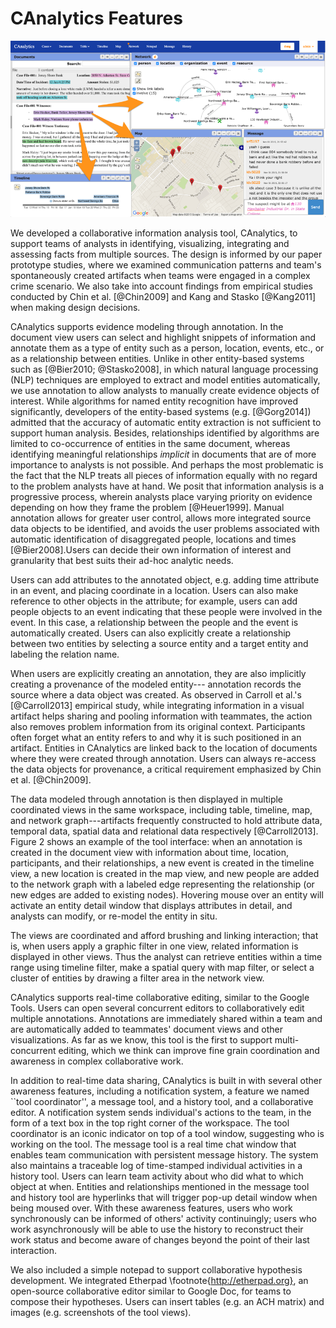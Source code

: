 # CAnalytics Features

![CAnalytics user interface](./img/interface.png)

We developed a collaborative information analysis tool, CAnalytics, to support
teams of analysts in identifying, visualizing, integrating and assessing facts
from multiple sources. The design is informed by our paper prototype studies,
where we examined  communication patterns and team's spontaneously created
artifacts when teams were engaged in a complex crime scenario. We also take into
account findings from empirical studies conducted by Chin et al. [@Chin2009] and
Kang and Stasko [@Kang2011] when making design decisions.

CAnalytics supports evidence modeling through annotation. In the document view
users can select and highlight snippets of information and annotate them as a
type of entity such as a person, location, events, etc., or as a relationship
between entities. Unlike in other entity-based systems such as [@Bier2010;
@Stasko2008], in which natural language processing (NLP) techniques are employed
to extract and model entities automatically, we use annotation to allow analysts
to manually create evidence objects of interest. While algorithms for named
entity recognition have improved significantly, developers of the entity-based
systems (e.g. [@Gorg2014]) admitted that the accuracy of automatic entity
extraction is not sufficient to support human analysis. Besides, relationships
identified by algorithms are limited to co-occurrence of entities in the same
document, whereas identifying meaningful relationships *implicit* in documents
that are of more importance to analysts is not possible. And perhaps the most
problematic is the fact that the NLP treats all pieces of information equally
with no regard to the problem analysts have at hand. We posit that information
analysis is a progressive process, wherein analysts place varying priority on
evidence depending on how they frame the problem [@Heuer1999]. Manual annotation
allows for greater user control, allows more integrated source data objects to
be identified, and avoids the user problems associated with automatic
identification of disaggregated people, locations and times [@Bier2008].Users
can decide their own information of interest and granularity that best suits
their ad-hoc analytic needs.

Users can add attributes to the annotated object, e.g. adding time attribute in
an event, and placing coordinate in a location. Users can also make reference to
other objects in the attribute; for example, users can add people objects to an
event indicating that these people were involved in the event. In this case, a
relationship between the people and the event is automatically created. Users
can also explicitly create a relationship between two entities by selecting a
source entity and a target entity and labeling the relation name.

When users are explicitly creating an annotation, they are also implicitly
creating a provenance of the modeled entity--- annotation records the source
where a data object was created. As observed in Carroll et al.'s [@Carroll2013]
empirical study, while integrating information in a visual artifact helps
sharing and pooling information with teammates, the action also removes problem
information from its original context. Participants often forget what an entity
refers to and why it is such positioned in an artifact. Entities in CAnalytics
are linked back to the location of documents where they were created through
annotation. Users can always re-access the data objects for provenance, a
critical requirement emphasized by Chin et al. [@Chin2009].

The data modeled through annotation is then displayed in multiple coordinated
views in the same workspace, including table, timeline, map, and network
graph---artifacts frequently constructed to hold attribute data, temporal data,
spatial data and relational data respectively [@Carroll2013]. Figure 2 shows an
example of the tool interface: when an annotation is created in the document
view with information about time, location, participants, and their
relationships, a new event is created in the timeline view, a new location is
created in the map view, and new people are added to the network graph  with a
labeled edge representing the relationship (or new edges are added to existing
nodes). Hovering mouse over an entity will activate an entity detail window that
displays attributes in detail, and analysts can modify, or re-model the entity
in situ.

The views are coordinated and afford brushing and linking interaction; that is,
when users apply a graphic filter in one view, related information is displayed
in other views. Thus the analyst can retrieve entities within a time range using
timeline filter, make a spatial query with map filter, or select a cluster of
entities by drawing a filter area in the network view.

CAnalytics supports real-time collaborative editing, similar to the Google
Tools. Users can open several concurrent editors to collaboratively edit
multiple annotations. Annotations are immediately shared within a team and are
automatically added to teammates' document views and other visualizations. As
far as we know, this tool is the first to support multi-concurrent editing,
which we think can improve fine grain coordination and awareness in complex
collaborative work.

In addition to real-time data sharing, CAnalytics is built in with several other
awareness features, including a notification system,  a feature we named ``tool
coordinator'', a message tool, and a history tool, and a collaborative editor. A
notification system sends individual's actions to the team, in the form of a
text box in the top right corner of the workspace. The tool coordinator is an
iconic indicator on top of a tool window, suggesting who is working on the tool.
The message tool is a real time chat window that enables team communication with
persistent message history. The system also maintains a traceable log of
time-stamped individual activities in a history tool. Users can learn team
activity about who did what to which object at when. Entities and relationships
mentioned in the message tool and history tool are hyperlinks that will trigger
pop-up detail window when being moused over. With these awareness features,
users who work synchronously can be informed of others' activity continuingly;
users who work asynchronously will be able to use the history to reconstruct
their work status and become aware of changes beyond the point of their last
interaction.

We also included a simple notepad to support collaborative hypothesis
development. We integrated Etherpad \footnote{http://etherpad.org}, an
open-source collaborative editor similar to Google Doc, for teams to compose
their hypotheses. Users can insert tables (e.g. an ACH matrix) and images (e.g.
screenshots of the tool views). 

